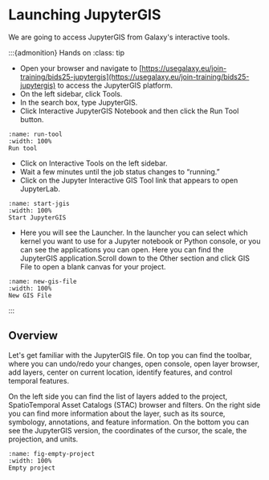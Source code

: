 # Launching JupyterGIS

We are going to access JupyterGIS from Galaxy's interactive tools.

:::{admonition} Hands on
:class: tip
- Open your browser and navigate to [https://usegalaxy.eu/join-training/bids25-jupytergis](https://usegalaxy.eu/join-training/bids25-jupytergis) to access the JupyterGIS platform.
- On the left sidebar, click Tools.
- In the search box, type JupyterGIS.
- Click Interactive JupyterGIS Notebook and then click the Run Tool button.
```{figure} ../images/run_tool.png
:name: run-tool
:width: 100%
Run tool
```
- Click on Interactive Tools on the left sidebar.
- Wait a few minutes until the job status changes to “running.”
- Click on the Jupyter Interactive GIS Tool link that appears to open JupyterLab.
```{figure} ../images/start_jgis.png
:name: start-jgis
:width: 100%
Start JupyterGIS
```
- Here you will see the Launcher. In the launcher you can select which kernel you want to use for a Jupyter notebook or Python console, or you can see the applications you can open. Here you can find the JupyterGIS application.Scroll down to the Other section and click GIS File to open a blank canvas for your project.
```{figure} ../images/new_gis_file.png
:name: new-gis-file
:width: 100%
New GIS File
```
:::

## Overview

Let's get familiar with the JupyterGIS file. On top you can find
the toolbar, where you can undo/redo your changes, open console, open
layer browser, add layers, center on current location, identify
features, and control temporal features.

On the left side you can find the list of layers added to the project,
SpatioTemporal Asset Catalogs (STAC) browser and filters. On the right
side you can find more information about the layer, such as its source,
symbology, annotations, and feature information. On the bottom you can
see the JupyterGIS version, the coordinates of the cursor, the scale,
the projection, and units.

```{figure} ../images/empty_project.png
:name: fig-empty-project
:width: 100%
Empty project
```
